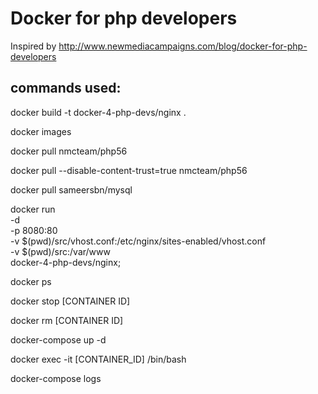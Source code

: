 # Docker for php developers
Inspired by http://www.newmediacampaigns.com/blog/docker-for-php-developers

## commands used:
docker build -t docker-4-php-devs/nginx .

docker images

docker pull nmcteam/php56

docker pull --disable-content-trust=true nmcteam/php56

docker pull sameersbn/mysql

docker run \
    -d \
    -p 8080:80 \
    -v $(pwd)/src/vhost.conf:/etc/nginx/sites-enabled/vhost.conf \
    -v $(pwd)/src:/var/www \
    docker-4-php-devs/nginx;

docker ps

docker stop [CONTAINER ID]

docker rm [CONTAINER ID]

docker-compose up -d

docker exec -it [CONTAINER_ID] /bin/bash

docker-compose logs
